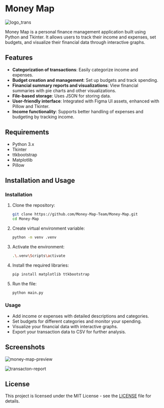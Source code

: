 # Money Map

![logo_trans](https://github.com/user-attachments/assets/a33998ac-f796-4e6c-9f1d-756c4a976355)

Money Map is a personal finance management application built using Python and Tkinter. It allows users to track their income and expenses, set budgets, and visualize their financial data through interactive graphs.

## Features

- **Categorization of transactions**: Easily categorize income and expenses.
- **Budget creation and management**: Set up budgets and track spending.
- **Financial summary reports and visualizations**: View financial summaries with pie charts and other visualizations.
- **File-based storage**: Uses JSON for storing data.
- **User-friendly interface**: Integrated with Figma UI assets, enhanced with Pillow and Tkinter.
- **Income functionality**: Supports better handling of expenses and budgeting by tracking income.

## Requirements

- Python 3.x
- Tkinter
- ttkbootstrap
- Matplotlib
- Pillow

## Installation and Usage
### Installation

1. Clone the repository:
   ```bash
   git clone https://github.com/Money-Map-Team/Money-Map.git
   cd Money-Map
   ```

2. Create virtual environment variable:
   ```bash
   python -m venv .venv
   ```

3. Activate the environment:
   ```bash
   .\.venv\Scripts\activate
   ```
4. Install the required libraries:
   ```bash
   pip install matplotlib ttkbootstrap
   ```
4. Run the file:
   ```bash
   python main.py
   ```
### Usage
- Add income or expenses with detailed descriptions and categories.
- Set budgets for different categories and monitor your spending.
- Visualize your financial data with interactive graphs.
- Export your transaction data to CSV for further analysis.

## Screenshots

![money-map-preview](https://github.com/user-attachments/assets/6e21f6ca-7604-4488-9480-e47051df9378)

![transacton-report](https://github.com/user-attachments/assets/67a2178d-5df6-483c-a7bd-e22c5858ddb2)

## License
This project is licensed under the MIT License - see the [LICENSE](LICENSE) file for details.
   
   
